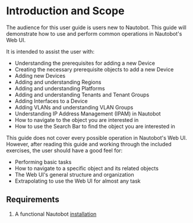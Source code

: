 # Introduction and Scope

The audience for this user guide is users new to Nautobot. 
This guide will demonstrate how to use and perform common operations in Nautobot's Web UI.

It is intended to assist the user with:

* Understanding the prerequisites for adding a new Device
* Creating the necessary prerequisite objects to add a new Device
* Adding new Devices
* Adding and understanding Regions
* Adding and understanding Platforms
* Adding and understanding Tenants and Tenant Groups
* Adding Interfaces to a Device
* Adding VLANs and understanding VLAN Groups
* Understanding IP Address Management (IPAM) in Nautobot
* How to navigate to the object you are interested in
* How to use the Search Bar to find the object you are interested in

This guide does not cover every possible operation in Nautobot's Web UI. However, after reading this guide and working through 
the included exercises, the user should have a good feel for:

* Performing basic tasks
* How to navigate to a specific object and its related objects
* The Web UI's general structure and organization 
* Extrapolating to use the Web UI for almost any task

## Requirements

1. A functional Nautobot [installation](../../installation/index.md)

